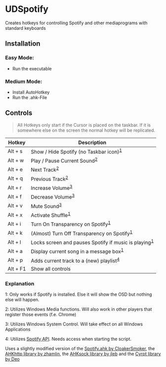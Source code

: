 # UDSpotify
Creates hotkeys for controlling Spotify and other mediaprograms with standard keyboards

## Installation

  ### Easy Mode:
  * Run the executable
   ### Medium Mode:
  * Install AutoHotkey
  * Run the .ahk-File


## Controls

>All Hotkeys only start if the Cursor is placed on the taskbar. If it is somewhere else on the screen the normal hotkey will be replicated.


Hotkey | Description
------------ | -------------
Alt + s | Show / Hide Spotify (no Taskbar icon)<sup>[1](#foot1)</sup>
Alt + w | Play / Pause Current Sound<sup>[2](#foot2)</sup>
Alt + e | Next Track<sup>[2](#foot2)</sup>
Alt + q | Previous Track<sup>[2](#foot2)</sup>
Alt + r | Increase Volume<sup>[3](#foot3)</sup>
Alt + f | Decrease Volume<sup>[3](#foot3)</sup>
Alt + v | Mute Sound<sup>[3](#foot3)</sup>
Alt + x | Activate Shuffle<sup>[1](#foot1)</sup>
Alt + i | Turn On Transparency on Spotify<sup>[1](#foot1)</sup>
Alt + k | (Almost) Turn Off Transparency on Spotify<sup>[1](#foot1)</sup>
Alt + l | Locks screen and pauses Spotify if music is playing<sup>[1](#foot1)</sup>
Alt + a | Display current song in a message box<sup>[1](#foot1)</sup>
Alt + p | Adds current track to a (new) playlist<sup>[4](#foot4)</sup>
Alt + F1 | Show all controls

### Explanation

<a name="foot1">1</a>: Only works if Spotify is installed. Else it will show the OSD but nothing else will happen.

<a name="foot2">2</a>: Utilizes Windows Media functions. Will also work in other players that register those events (f.e. Chrome)

<a name="foot3">3</a>: Utilizes Windows System Control. Will take effect on all Windows Applications

<a name="foot4">4</a>: Utilizes [Spotify API](https://github.com/CloakerSmoker/Spotify.ahk). Needs access when starting the script.


Uses a slightly modified version of the [Spotify.ahk by CloakerSmoker](https://github.com/CloakerSmoker/Spotify.ahk), the [AHKhttp library by zhamlin](https://github.com/zhamlin/AHKhttp), the [AHKsock library by jleb](https://github.com/jleb/AHKsock) and the [Cyrpt library by Deo](https://autohotkey.com/board/topic/67155-ahk-l-crypt-ahk-cryptography-class-encryption-hashing/)